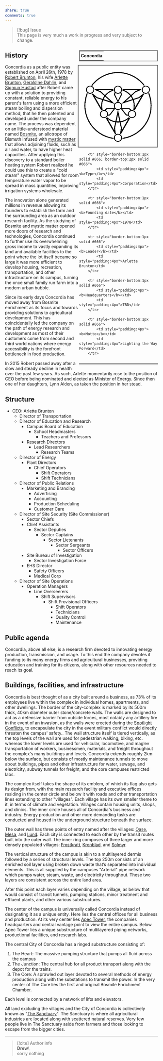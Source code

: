 ```yaml
---  
share: true  
comments: true  
---  
```

> [!bug] Issue  
> This page is very much a work in progress and very subject to change.  
  
<div style="float:right; clear:right; width:260px; margin:0 0 0 14; border-collapse:collapse">  
  <table style="float:right; clear:right; width:260px; margin:0 0 0 14; border:2px solid #666; line-height:1.5; border-collapse:collapse; font-size:smaller">  
	<tr>  
		<th colspan="2" style="border-bottom:2px solid #666; font-size:larger; padding:4px; text-align:center">Concordia</th>  
	</tr></table>  
  </div>  
  
  <span align="center" style="float:right; clear:right; width:260px; margin:0 0 0 14; padding:4 0 0 0; border:2px solid #666; border-collapse:collapse">![250](../../../../assets/img/Concordia%20emblem.png)</span>  
    
  <div style="float:right; clear:right; width:260px; margin:0 0 0 14; border-collapse:collapse">  
    <table style="float:right; clear:right; width:260px; margin:0 0 7 14; border:2px solid #666; border-top:1px solid #666; line-height:1.5; border-collapse:collapse; font-size:smaller">  
    
		<tr style="border-bottom:1px solid #666; border-top:2px solid #666">  
			<td style="padding:4px"><b>Type</b></td>  
			<td style="padding:4px">Corporation</td>  
		</tr>  
	  
		<tr style="border-bottom:1px solid #666">  
			<td style="padding:4px"><b>Founding date</b></td>  
			<td style="padding:4px">1978</td>  
		</tr>  
		  
		<tr style="border-bottom:1px solid #666">  
			<td style="padding:4px"><b>Leader</b></td>  
			<td style="padding:4px">Arlette Brunton</td>  
		</tr>  
	  
		<tr style="border-bottom:1px solid #666">  
			<td style="padding:4px"><b>Headquarters</b></td>  
			<td style="padding:4px">TBD</td>  
		</tr>  
	  
		<tr style="border-bottom:1px solid #666">  
			<td style="padding:4px"><b>Motto</b></td>  
			<td style="padding:4px">Lighting the Way Forward</td>  
		</tr>  
	  
  </table>  
</div>  
  
## History  
  
Concordia as a public entity was established on April 26th, 1978 by [Robert Brunton](Robert%20Brunton), his wife [Arlette Brunton](../../../../../Arlette%20Brunton), [Geraldine Dahlin](../../../../../Geraldine%20Dahlin), and [Sigmun Hustad](Sigmun%20Hustad) after Robert came up with a solution to providing constant, reliable energy to his parent's farm using a more efficient steam boiling and dispersion method, that he then patented and developed under the company name. The process was dependent on an little-understood material named [Bosmite](Bosmite), an allotrope of Bismuth infused with [mystic matter](../../Concepts/Mystic%20Matter) that allows adjoining fluids, such as air and water, to have higher heat capacities. After applying this discovery to a standard boiler heating system Robert realized he could use this to create a "cold steam" system that allowed for room temperature water vapor to be spread in mass quantities, improving irrigation systems wholesale.    
  
The innovation alone generated millions in revenue allowing its founders to establish the farm and the surrounding area as an outdoor research facility. As the studying of Bosmite and mystic matter opened more doors of research and technologies, Concordia continued to further use its overwhelming gross income to vastly expanding its land and available facilities to the point where the lot itself became so large it was more efficient to develop housing, recreation, transportation, and other infrastructure on its campus, turning the once small family run farm into a modern urban bubble.    
  
Since its early days Concordia has moved away from Bosmite enrichment as its focus and towards providing solutions to agricultural development. This has coincidentally led the company on the path of energy research and development as most of their customers come from second and third world nations where energy accessibility is the forefront bottleneck in food production.    
  
In 2015 Robert passed away after a slow and steady decline in health over the past few years. As such, Arlette momentarily rose to the position of CEO before being nominated and elected as Minister of Energy. Since then one of her daughters, Lynn Alden, as taken the position in her stead.  
  
## Structure   
  
- CEO: Arlette Brunton  
	- Director of Transportation  
	- Director of Education and Research  
		- Campus Board of Education  
			- School Headmasters  
				- Teachers and Professors   
		- Research Directors   
			- Lead Researchers   
				- Research Teams   
	- Director of Energy   
		- Plant Directors   
			- Chief Operators   
				- Shift Operators   
				- Shift Technicians    
	- Director of Public Relations   
		- Marketing and Branding   
			- Advertising   
			- Accounting   
			- Production Scheduling   
			- Customer Care   
	- Director of Site Security (Site Commissioner)   
		- Sector Chiefs   
		- Chief Assistants   
			- Sector Deputies   
				- Sector Captains   
					- Sector Lietenants   
						- Sector Sergeants   
							- Sector Officers   
		- Site Bureau of Investigation   
			- Sector Investigation Force   
		- EHS Director   
			- Safety Officers   
			- Medical Corp   
	- Director of Site Operations   
		- Operation Managers   
			- Line Overseerers   
				- Shift Supervisors   
					- Shift Provisional Officers   
						- Shift Operators   
						- Technicians    
						- Quality Control   
						- Maintenance  
  
## Public agenda  
  
Concordia, above all else, is a research firm devoted to innovating energy production, transmission, and usage. To this end the company devotes it funding to its many energy firms and agricultural businesses, providing education and training for its citizens, along with other resources needed to reach its goal.  
  
## Buildings, facilities, and infrastructure  
  
Concordia is best thought of as a city built around a business, as 73% of its employees live within the complex in individual homes, apartments, and other dwellings. The border of the city-complex is marked by its 500m thick, 40km diameter outer stone/concrete walls. The walls are designed to act as a defensive barrier from outside forces, most notably any artillery fire in the event of an invasion, as the walls were erected during the [Spotlight Conflicts](Spotlight%20Conflicts), to encapsulate the city in the event military conflict would directly threaten the campus' safety.. The wall structure itself is tiered vertically, as the top levels of the wall are used for pedestrian walking, biking, etc. whereas the lower levels are used for vehicular, locomotive, and maglev transportation of workers, businessmen, materials, and freight throughout the complex's many buildings and levels. Concordia extends roughly 2km below the surface, but consists of mostly maintenance tunnels to move about buildings, pipes and other infrastructure for water, sewage, and electricity, subway tunnels for freight, and the core campuses restricted labs.    
  
The complex itself takes the shape of its emblem, of which its flag also gets its design from, with the main research facility and executive offices residing in the center circle and below it with roads and other transportation lines extending to other "villages". Each village has its own smaller theme to it, in terms of climate and vegetation. Villages contain housing units, shops, and clinics. The inner circle houses all of Concordia's business and industry. Energy production and other more demanding tasks are conducted and housed in the underground structure beneath the surface.    
  
The outer wall has three points of entry named after the villages: [Oase](Oase%20(Concordia)), [Mesa](Mesa%20(Concordia)), and [Lund](Lund%20(Concordia)). Each city is connected to each other by the transit routes built into the outer wall. The inner ring composes of three larger and more densely populated villages: [Frostkratt](Frostkratt), [Kronblad](Kronblad), and [Solmyr](Solmyr).    
  
The vertical structure of the campus is akin to a multilayered dermis followed by a series of structural levels. The top 250m consists of an enriched soil layer using broken down waste that’s separated into individual elements. This is all supplied by the campuses "Arterial" pipe network which pumps water, steam, waste, and electricity throughout. These two layers are consistent across the entire land area.   
  
After this point each layer varies depending on the village, as below that would consist of transit tunnels, pumping stations, minor treatment and effluent plants, and other various substructures.    
  
The center of the campus is universally called Concordia instead of designating it as a unique entity. Here lies the central offices for all business and production. At its very center lies [Apec Tower](Apec%20Tower), the companies headquarters and central vantage point to view the entire campus. Below Apec Tower lies a unique substructure of multilayered piping networks, productional facilities, and research labs.   
  
The central City of Concordia has a ringed substructure consisting of:   
  
1.  The Heart: The massive pumping structure that pumps all fluid across the campus   
2.  The Junction: The central hub for all product transport along with the depot for the trains.   
3.  The Core: A sprawled out layer devoted to several methods of energy production along with the substations to transmit the power. In the very center of The Core lies the first and original Bosmite Enrichment Chamber.    
  
Each level is connected by a network of lifts and elevators.    
  
All land excluding the villages and the City of Concordia is collectively known as "[The Sanctuary](The%20Sanctuary%20(Concordia))". The Sanctuary is where all agricultural industries are located along with scattered natural reserves. Very few people live in The Sanctuary aside from farmers and those looking to escape from the bigger cities.  
  
-----  
> [!cite] Author info  
> **Drew**\  
> sorry nothing